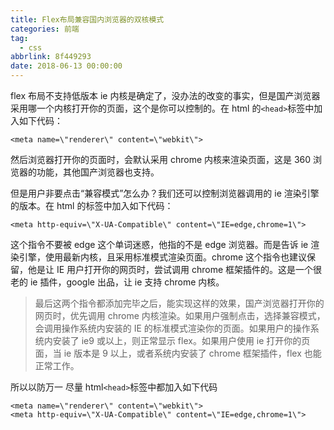 ```yaml
---
title: Flex布局兼容国内浏览器的双核模式
categories: 前端
tag:
  - css
abbrlink: 8f449293
date: 2018-06-13 00:00:00
---
```


flex 布局不支持低版本 ie 内核是确定了，没办法的改变的事实，但是国产浏览器采用哪一个内核打开你的页面，这个是你可以控制的。在 html 的`<head>`标签中加入如下代码：

```
<meta name=\"renderer\" content=\"webkit\">
```

然后浏览器打开你的页面时，会默认采用 chrome 内核来渲染页面，这是 360 浏览器的功能，其他国产浏览器也支持。

但是用户非要点击“兼容模式”怎么办？我们还可以控制浏览器调用的 ie 渲染引擎的版本。在 html 的<head>标签中加入如下代码：

```
<meta http-equiv=\"X-UA-Compatible\" content=\"IE=edge,chrome=1\">
```

这个指令不要被 edge 这个单词迷惑，他指的不是 edge 浏览器。而是告诉 ie 渲染引擎，使用最新内核，且采用标准模式渲染页面。chrome 这个指令也建议保留，他是让 IE 用户打开你的网页时，尝试调用 chrome 框架插件的。这是一个很老的 ie 插件，google 出品，让 ie 支持 chrome 内核。

> 最后这两个指令都添加完毕之后，能实现这样的效果，国产浏览器打开你的网页时，优先调用 chrome 内核渲染。如果用户强制点击，选择兼容模式，会调用操作系统内安装的 IE 的标准模式渲染你的页面。如果用户的操作系统内安装了 ie9 或以上，则正常显示 flex。如果用户使用 ie 打开你的页面，当 ie 版本是 9 以上，或者系统内安装了 chrome 框架插件，flex 也能正常工作。

所以以防万一 尽量 html`<head>`标签中都加入如下代码

```
<meta name=\"renderer\" content=\"webkit\">
<meta http-equiv=\"X-UA-Compatible\" content=\"IE=edge,chrome=1\">
```
